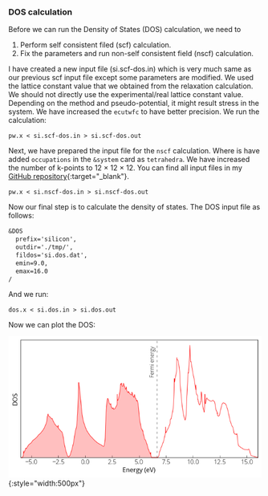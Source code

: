 ### DOS calculation 

Before we can run the Density of States (DOS) calculation, we need to 

1. Perform self consistent filed (scf) calculation. 
2. Fix the parameters and run non-self consistent field (nscf) calculation. 

I have created a new input file (si.scf-dos.in) which is very much same as our previous scf input file except some parameters are modified. We used the lattice constant value that we obtained from the relaxation calculation. We should not directly use the experimental/real lattice constant value. Depending on the method and pseudo-potential, it might result stress in the system. We have increased the `ecutwfc` to have better precision. We run the calculation: 
```
pw.x < si.scf-dos.in > si.scf-dos.out
``` 
Next, we have prepared the input file for the `nscf` calculation. Where is have added `occupations` in the `&system` card as `tetrahedra`. We have increased the number of k-points to 12 × 12 × 12. You can find all input files in my [GitHub repository](https://github.com/pranabdas/qe-dft/){:target="_blank"}. 
```
pw.x < si.nscf-dos.in > si.nscf-dos.out 
``` 

Now our final step is to calculate the density of states. The DOS input file as follows: 
```
&DOS 
  prefix='silicon', 
  outdir='./tmp/', 
  fildos='si.dos.dat', 
  emin=9.0, 
  emax=16.0 
/ 
``` 
And we run: 
```
dos.x < si.dos.in > si.dos.out 
``` 
Now we can plot the DOS: 

![DOS](img/dos.png){:style="width:500px"} 
